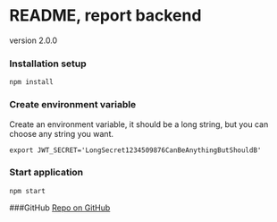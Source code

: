 # README, report backend
version 2.0.0

### Installation setup
```
npm install
```

### Create environment variable

Create an environment variable, it should be a long string, but you can choose any string you want.

```
export JWT_SECRET='LongSecret1234509876CanBeAnythingButShouldB'
```

### Start application

```
npm start
```

###GitHub
[Repo on GitHub](https://github.com/DavidJeppsson/report-jsramverk-backend)
